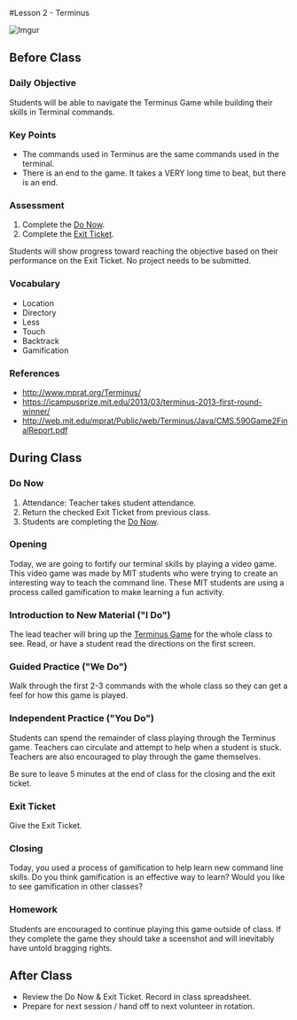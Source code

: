 #Lesson 2 - Terminus

![Imgur](http://i.imgur.com/1RUn77sm.jpg)
## Before Class

### Daily Objective

Students will be able to navigate the Terminus Game while building their skills in Terminal commands.

### Key Points

* The commands used in Terminus are the same commands used in the terminal.
* There is an end to the game. It takes a VERY long time to beat, but there is an end.

### Assessment

1. Complete the [Do Now](assessments/do_now.md). 
2. Complete the [Exit Ticket](assessments/exit_ticket.md).

Students will show progress toward reaching the objective based on their performance on the Exit Ticket. No project needs to be submitted.

### Vocabulary

* Location
* Directory
* Less
* Touch
* Backtrack
* Gamification

### References

* http://www.mprat.org/Terminus/
* https://icampusprize.mit.edu/2013/03/terminus-2013-first-round-winner/
* http://web.mit.edu/mprat/Public/web/Terminus/Java/CMS.590Game2FinalReport.pdf


## During Class

### Do Now

1. Attendance: Teacher takes student attendance.
2. Return the checked Exit Ticket from previous class.
3. Students are completing the [Do Now](assessments/do_now.md). 

### Opening

Today, we are going to fortify our terminal skills by playing a video game. This video game was made by MIT students who were trying to create an interesting way to teach the command line. These MIT students are using a process called gamification to make learning a fun activity.


### Introduction to New Material ("I Do")
The lead teacher will bring up the [Terminus Game](http://www.mprat.org/Terminus/) for the whole class to see. Read, or have a student read the directions on the first screen.

### Guided Practice ("We Do")
Walk through the first 2-3 commands with the whole class so they can get a feel for how this game is played.

### Independent Practice ("You Do")
Students can spend the remainder of class playing through the Terminus game. Teachers can circulate and attempt to help when a student is stuck. Teachers are also encouraged to play through the game themselves.  

Be sure to leave 5 minutes at the end of class for the closing and the exit ticket.
### Exit Ticket

Give the Exit Ticket.

### Closing

Today, you used a process of gamification to help learn new command line skills. Do you think gamification is an effective way to learn? Would you like to see gamification in other classes?

### Homework

Students are encouraged to continue playing this game outside of class. If they complete the game they should take a sceenshot and will inevitably have untold bragging rights.

## After Class

* Review the Do Now & Exit Ticket. Record in class spreadsheet.
* Prepare for next session / hand off to next volunteer in rotation.
